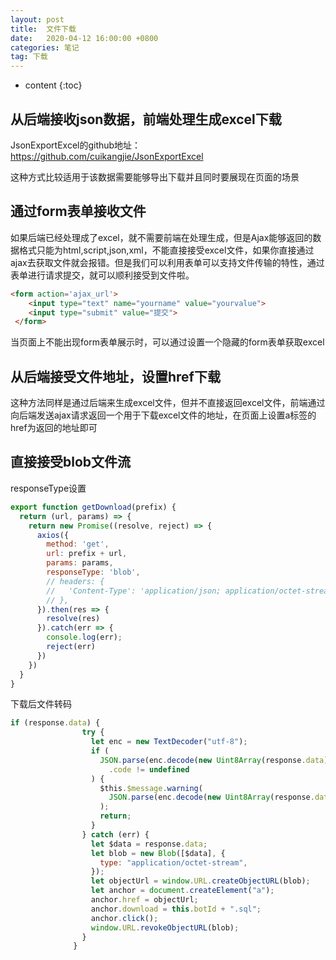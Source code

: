 ```yaml
---
layout: post
title:  文件下载
date:   2020-04-12 16:00:00 +0800
categories: 笔记
tag: 下载
---
```

* content
{:toc}

## 从后端接收json数据，前端处理生成excel下载

JsonExportExcel的github地址：<https://github.com/cuikangjie/JsonExportExcel>

这种方式比较适用于该数据需要能够导出下载并且同时要展现在页面的场景

## 通过form表单接收文件

如果后端已经处理成了excel，就不需要前端在处理生成，但是Ajax能够返回的数据格式只能为html,script,json,xml，不能直接接受excel文件，如果你直接通过ajax去获取文件就会报错。但是我们可以利用表单可以支持文件传输的特性，通过表单进行请求提交，就可以顺利接受到文件啦。

```html
<form action='ajax_url'>
    <input type="text" name="yourname" value="yourvalue">
    <input type="submit" value="提交">
 </form>
```

当页面上不能出现form表单展示时，可以通过设置一个隐藏的form表单获取excel

## 从后端接受文件地址，设置href下载

这种方法同样是通过后端来生成excel文件，但并不直接返回excel文件，前端通过向后端发送ajax请求返回一个用于下载excel文件的地址，在页面上设置a标签的href为返回的地址即可

## 直接接受blob文件流

responseType设置

```js
export function getDownload(prefix) {
  return (url, params) => {
    return new Promise((resolve, reject) => {
      axios({
        method: 'get',
        url: prefix + url,
        params: params,
        responseType: 'blob',
        // headers: {
        //   'Content-Type': 'application/json; application/octet-stream'
        // },
      }).then(res => {
        resolve(res)
      }).catch(err => {
        console.log(err);
        reject(err)
      })
    })
  }
}
```

下载后文件转码

```js
if (response.data) {
                try {
                  let enc = new TextDecoder("utf-8");
                  if (
                    JSON.parse(enc.decode(new Uint8Array(response.data)))
                      .code != undefined
                  ) {
                    $this.$message.warning(
                      JSON.parse(enc.decode(new Uint8Array(response.data))).msg
                    );
                    return;
                  }
                } catch (err) {
                  let $data = response.data;
                  let blob = new Blob([$data], {
                    type: "application/octet-stream",
                  });
                  let objectUrl = window.URL.createObjectURL(blob);
                  let anchor = document.createElement("a");
                  anchor.href = objectUrl;
                  anchor.download = this.botId + ".sql";
                  anchor.click();
                  window.URL.revokeObjectURL(blob);
                }
              }
```
